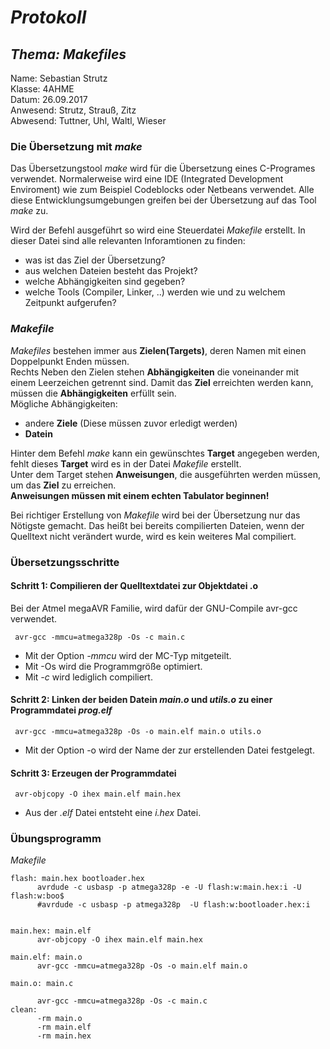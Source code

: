 # *Protokoll*  
## *Thema: Makefiles*  
 Name:   Sebastian Strutz  
 Klasse: 4AHME  
 Datum: 26.09.2017  
 Anwesend: Strutz, Strauß, Zitz  
 Abwesend: Tuttner, Uhl, Waltl, Wieser
 
### Die Übersetzung mit *make*  
Das Übersetzungstool *make* wird für die Übersetzung eines C-Programes verwendet. Normalerweise wird eine IDE (Integrated Development Enviroment) wie zum Beispiel Codeblocks oder Netbeans verwendet. Alle diese Entwicklungsumgebungen greifen bei der Übersetzung auf das Tool *make* zu. 

Wird der Befehl ausgeführt so wird eine Steuerdatei *Makefile* erstellt. In dieser Datei sind alle relevanten Inforamtionen zu finden:
* was ist das Ziel der Übersetzung?
* aus welchen Dateien besteht das Projekt?
* welche Abhängigkeiten sind gegeben?
* welche Tools (Compiler, Linker, ..) werden wie und zu welchem Zeitpunkt aufgerufen?  

### *Makefile*  
*Makefiles* bestehen immer aus **Zielen(Targets)**, deren Namen mit einen Doppelpunkt Enden müssen.  
Rechts Neben den Zielen stehen **Abhängigkeiten** die voneinander mit einem Leerzeichen getrennt sind. Damit das **Ziel** erreichten werden kann, müssen die **Abhängigkeiten** erfüllt sein.  
Mögliche Abhängigkeiten:  
* andere **Ziele** (Diese müssen zuvor erledigt werden)  
* **Datein**  

Hinter dem Befehl *make* kann ein gewünschtes **Target** angegeben werden, fehlt dieses **Target** wird es in der Datei *Makefile* erstellt.   
Unter dem Target stehen **Anweisungen**, die ausgeführten werden müssen, um das **Ziel** zu erreichen.  
**Anweisungen müssen mit einem echten Tabulator beginnen!**

Bei richtiger Erstellung von *Makefile* wird bei der Übersetzung nur das Nötigste gemacht. Das heißt bei bereits compilierten Dateien,  wenn der Quelltext nicht verändert wurde, wird es kein weiteres Mal compiliert.  

### Übersetzungsschritte  
#### Schritt 1: Compilieren der Quelltextdatei zur Objektdatei .o
Bei der Atmel megaAVR Familie, wird dafür der GNU-Compile avr-gcc verwendet.  
```
 avr-gcc -mmcu=atmega328p -Os -c main.c
 ```  
* Mit der Option *-mmcu* wird der MC-Typ mitgeteilt.  
* Mit -Os wird die Programmgröße optimiert.  
* Mit *-c* wird lediglich compiliert.  

#### Schritt 2: Linken der beiden Datein *main.o* und *utils.o* zu einer Programmdatei *prog.elf*
```
 avr-gcc -mmcu=atmega328p -Os -o main.elf main.o utils.o
 ``` 
 * Mit der Option -o wird der Name der zur erstellenden Datei festgelegt.  
 
#### Schritt 3: Erzeugen der Programmdatei  
 ```
  avr-objcopy -O ihex main.elf main.hex
 ```    
 * Aus der *.elf* Datei entsteht eine *i.hex* Datei.
 
### Übungsprogramm  
*Makefile*
  ```  
 flash: main.hex bootloader.hex
        avrdude -c usbasp -p atmega328p -e -U flash:w:main.hex:i -U flash:w:boo$
        #avrdude -c usbasp -p atmega328p  -U flash:w:bootloader.hex:i


main.hex: main.elf
        avr-objcopy -O ihex main.elf main.hex

main.elf: main.o
        avr-gcc -mmcu=atmega328p -Os -o main.elf main.o

main.o: main.c

        avr-gcc -mmcu=atmega328p -Os -c main.c
clean: 
        -rm main.o
        -rm main.elf
        -rm main.hex
 ```
 
 
 
 
 

